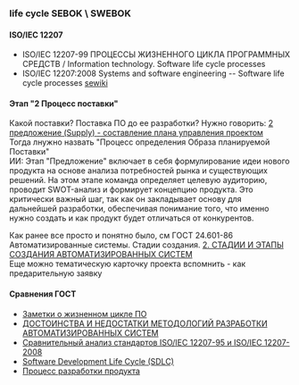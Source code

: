 ### life cycle SEBOK \ SWEBOK
#### ISO/IEC 12207
- ISO/IEC 12207-99 ПРОЦЕССЫ ЖИЗНЕННОГО ЦИКЛА ПРОГРАММНЫХ СРЕДСТВ / Information technology. Software life cycle processes
- ISO/IEC 12207:2008 Systems and software engineering -- Software life cycle processes [sewiki](http://sewiki.ru/ISO/IEC_12207)

#### Этап "2 Процесс поставки"
Какой поставки? Поставка ПО до ее разработки? 
Нужно говорить: [2 предложение (Supply) - составление плана управления проектом](https://eopearhiiv.edu.ee/e-kursused/eucip/arendus_vk/1612_iso_12207.html)  
Тогда лнужно назвать "Процесс определения Образа планируемой Поставки"  
ИИ: Этап "Предложение" включает в себя формулирование идеи нового продукта на основе анализа потребностей рынка и существующих решений. На этом этапе команда определяет целевую аудиторию, проводит SWOT-анализ и формирует концепцию продукта. Это критически важный шаг, так как он закладывает основу для дальнейшей разработки, обеспечивая понимание того, что именно нужно создать и как продукт будет отличаться от конкурентов.

Как ранее все просто и понятно было, см ГОСТ 24.601-86 Автоматизированные системы. Стадии создания.
[2. СТАДИИ И ЭТАПЫ СОЗДАНИЯ АВТОМАТИЗИРОВАННЫХ СИСТЕМ](https://www.prj-exp.ru/gost/gost_24-601-86.php)  
Еще можно тематическую карточку проекта вспомнить - как предарительную заявку

#### Сравнения ГОСТ
- [Заметки о жизненном цикле ПО](https://habr.com/ru/companies/piter/articles/713272/comments/)
- [ДОСТОИНСТВА И НЕДОСТАТКИ МЕТОДОЛОГИЙ РАЗРАБОТКИ АВТОМАТИЗИРОВАННЫХ СИСТЕМ](https://top-technologies.ru/ru/article/view?id=36695)
- [Сравнительный анализ стандартов ISO/IEC 12207-95 и ISO/IEC 12207-2008](https://www.bibliofond.ru/view.aspx?id=724961)
- [Software Development Life Cycle (SDLC)](https://babok-school.ru/blog/sdlc-and-software-development-models-for-business-analyst/)
- [Процесс разработки продукта](https://asana.com/ru/resources/product-development-process)
